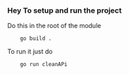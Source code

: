 ### Hey To setup and run the project

Do this in the root of the module
```
    go build .
```

To run it just do

```
    go run cleanAPi
```